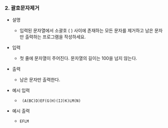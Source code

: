 ### 2. 괄호문자제거

- 설명
    - 입력된 문자열에서 소괄호 ( ) 사이에 존재하는 모든 문자를 제거하고 남은 문자만 출력하는 프로그램을 작성하세요.
      
- 입력
    - 첫 줄에 문자열이 주어진다. 문자열의 길이는 100을 넘지 않는다.
      
- 출력
    - 남은 문자만 출력한다.

- 예시 입력
    - ```
       (A(BC)D)EF(G(H)(IJ)K)LM(N)
      ```
 
- 예시 출력
    - ```
      EFLM
      ```